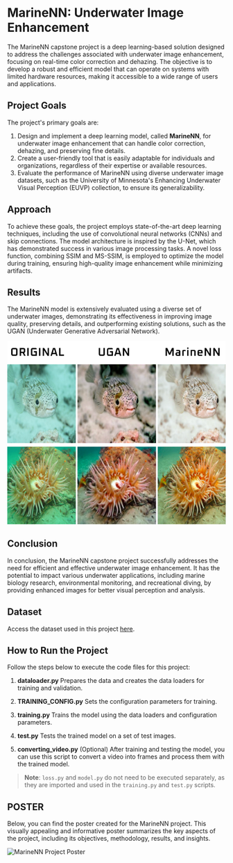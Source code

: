# MarineNN: Underwater Image Enhancement

The MarineNN capstone project is a deep learning-based solution designed to address the challenges associated with underwater image enhancement, focusing on real-time color correction and dehazing. The objective is to develop a robust and efficient model that can operate on systems with limited hardware resources, making it accessible to a wide range of users and applications.

## Project Goals

The project's primary goals are:

1. Design and implement a deep learning model, called **MarineNN**, for underwater image enhancement that can handle color correction, dehazing, and preserving fine details.
2. Create a user-friendly tool that is easily adaptable for individuals and organizations, regardless of their expertise or available resources.
3. Evaluate the performance of MarineNN using diverse underwater image datasets, such as the University of Minnesota's Enhancing Underwater Visual Perception (EUVP) collection, to ensure its generalizability.

## Approach

To achieve these goals, the project employs state-of-the-art deep learning techniques, including the use of convolutional neural networks (CNNs) and skip connections. The model architecture is inspired by the U-Net, which has demonstrated success in various image processing tasks. A novel loss function, combining SSIM and MS-SSIM, is employed to optimize the model during training, ensuring high-quality image enhancement while minimizing artifacts.

## Results

The MarineNN model is extensively evaluated using a diverse set of underwater images, demonstrating its effectiveness in improving image quality, preserving details, and outperforming existing solutions, such as the UGAN (Underwater Generative Adversarial Network).

![Comparison of Original, UGAN and MarineNN enhanced images](Group.png)


## Conclusion

In conclusion, the MarineNN capstone project successfully addresses the need for efficient and effective underwater image enhancement. It has the potential to impact various underwater applications, including marine biology research, environmental monitoring, and recreational diving, by providing enhanced images for better visual perception and analysis.

## Dataset

Access the dataset used in this project [here](https://drive.google.com/drive/folders/1ZEql33CajGfHHzPe1vFxUFCMcP0YbZb3?usp=sharing).


## How to Run the Project

Follow the steps below to execute the code files for this project:

1. **dataloader.py**
Prepares the data and creates the data loaders for training and validation.

2. **TRAINING_CONFIG.py**
Sets the configuration parameters for training.

3. **training.py**
Trains the model using the data loaders and configuration parameters.

4. **test.py**
Tests the trained model on a set of test images.

5. **converting_video.py** (Optional)
After training and testing the model, you can use this script to convert a video into frames and process them with the trained model.

> **Note**: `loss.py` and `model.py` do not need to be executed separately, as they are imported and used in the `training.py` and `test.py` scripts.


## POSTER

Below, you can find the poster created for the MarineNN project. This visually appealing and informative poster summarizes the key aspects of the project, including its objectives, methodology, results, and insights.

![MarineNN Project Poster](CAPSTONETHESISnew.png)

